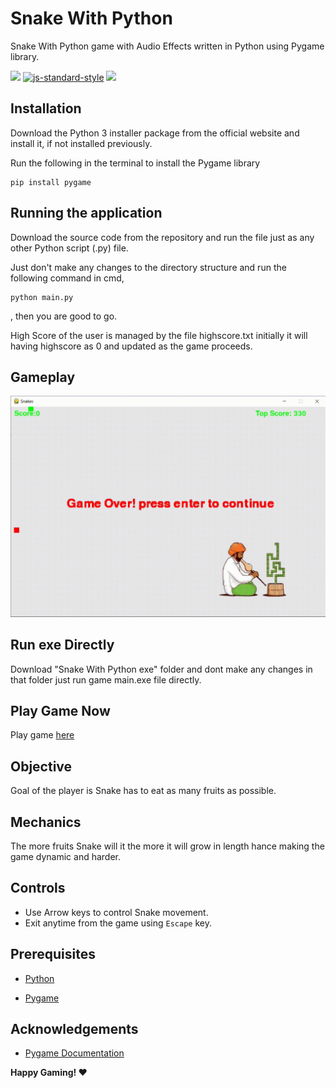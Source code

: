 # Snake With Python

Snake With Python game with Audio Effects written in Python using Pygame library.

[![](https://img.shields.io/badge/contributions-welcome-brightgreen.svg)]() [![js-standard-style](https://img.shields.io/badge/code%20style-standard-brightgreen.svg)](https://peps.python.org/pep-0008/)  [![](https://img.shields.io/badge/download-releases-brightgreen.svg)](https://github.com/Nikhilhaspe/Snake-With-Python)
## Installation

Download the Python 3 installer package from the official website and install it, if not installed previously.

Run the following in the terminal to install the Pygame library

```
pip install pygame
```
## Running the application

Download the source code from the repository and run the file just as any other Python script (.py) file.

Just don't make any changes to the directory structure and run the following command in cmd,
```
python main.py
```
, then you are good to go.

High Score of the user is managed by the file highscore.txt initially it will having highscore as 0 and
updated as the game proceeds.

## Gameplay

![gameplay.gif](Images/gif/gameplay.gif)

## Run exe Directly
Download "Snake With Python exe" folder and dont make any changes
in that folder just run game main.exe file directly.

## Play Game Now

Play game [here](https://replit.com/@Nikhilhaspe/Snake-With-Python?v=1)

## Objective

Goal of the player is Snake has to eat as many fruits as possible.

## Mechanics

The more fruits Snake will it the more it will grow in length hance making the game
dynamic and harder.

## Controls

* Use Arrow keys to control Snake movement.
* Exit anytime from the game using `Escape` key.
## Prerequisites

- [Python](https://www.python.org/)
    
- [Pygame](https://www.pygame.org/wiki/GettingStarted)
## Acknowledgements

- [Pygame Documentation](https://www.pygame.org/docs/)

**Happy Gaming! ❤**
